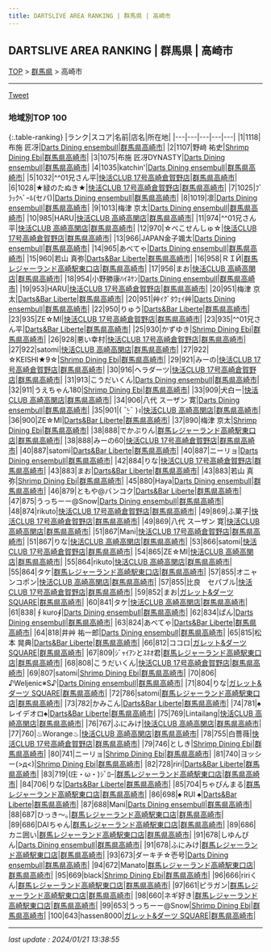 ```yaml
---
title: DARTSLIVE AREA RANKING | 群馬県 | 高崎市
---
```

## DARTSLIVE AREA RANKING | 群馬県 | 高崎市

[TOP](/darts/rank/) > [群馬県](/darts/rank/群馬県/) > 高崎市

___

<a href="https://twitter.com/share?ref_src=twsrc%5Etfw" data-text="DARTSLIVE AREA RANKING | 群馬県高崎市" class="twitter-share-button" data-via="DARTSLIVE" data-hashtags="DARTSLIVE" data-related="DARTSLIVE" data-show-count="false">Tweet</a>

### 地域別TOP 100

{:.table-ranking}
|ランク|スコア|名前|店名|所在地|
|---|---|---|---|---|
|1|1118|布施 匠冴|<a href="https://search.dartslive.com/jp/shop/3c9eda80afef0dd30d9b047a20a7ba1e">Darts Dining ensembull</a>|<a href="/darts/rank/群馬県/高崎市">群馬県高崎市</a>|
|2|1107|野﨑 祐史|<a href="https://search.dartslive.com/jp/shop/f338db03640241d70d9b047a20a7ba1e">Shrimp Dining Ebi</a>|<a href="/darts/rank/群馬県/高崎市">群馬県高崎市</a>|
|3|1075|布施 匠冴DYNASTY|<a href="https://search.dartslive.com/jp/shop/3c9eda80afef0dd30d9b047a20a7ba1e">Darts Dining ensembull</a>|<a href="/darts/rank/群馬県/高崎市">群馬県高崎市</a>|
|4|1035|katchin&#x27;|<a href="https://search.dartslive.com/jp/shop/3c9eda80afef0dd30d9b047a20a7ba1e">Darts Dining ensembull</a>|<a href="/darts/rank/群馬県/高崎市">群馬県高崎市</a>|
|5|1032|^^01兄さん平|<a href="https://search.dartslive.com/jp/shop/8229a31da93f637c28032249b44395af">快活CLUB 17号高崎倉賀野店</a>|<a href="/darts/rank/群馬県/高崎市">群馬県高崎市</a>|
|6|1028|★緑のたぬき★|<a href="https://search.dartslive.com/jp/shop/8229a31da93f637c28032249b44395af">快活CLUB 17号高崎倉賀野店</a>|<a href="/darts/rank/群馬県/高崎市">群馬県高崎市</a>|
|7|1025|ﾌﾞﾗｯｸﾍﾞｰﾙ(セパ)|<a href="https://search.dartslive.com/jp/shop/3c9eda80afef0dd30d9b047a20a7ba1e">Darts Dining ensembull</a>|<a href="/darts/rank/群馬県/高崎市">群馬県高崎市</a>|
|8|1019|凛|<a href="https://search.dartslive.com/jp/shop/3c9eda80afef0dd30d9b047a20a7ba1e">Darts Dining ensembull</a>|<a href="/darts/rank/群馬県/高崎市">群馬県高崎市</a>|
|9|1013|梅津 京太|<a href="https://search.dartslive.com/jp/shop/3c9eda80afef0dd30d9b047a20a7ba1e">Darts Dining ensembull</a>|<a href="/darts/rank/群馬県/高崎市">群馬県高崎市</a>|
|10|985|HARU|<a href="https://search.dartslive.com/jp/shop/cdfd822d6132493358d385ea46352d8f">快活CLUB 高崎高関店</a>|<a href="/darts/rank/群馬県/高崎市">群馬県高崎市</a>|
|11|974|^^01兄さん平|<a href="https://search.dartslive.com/jp/shop/cdfd822d6132493358d385ea46352d8f">快活CLUB 高崎高関店</a>|<a href="/darts/rank/群馬県/高崎市">群馬県高崎市</a>|
|12|970|☆べこせんしゅ☆|<a href="https://search.dartslive.com/jp/shop/8229a31da93f637c28032249b44395af">快活CLUB 17号高崎倉賀野店</a>|<a href="/darts/rank/群馬県/高崎市">群馬県高崎市</a>|
|13|966|JAPAN金子颯太|<a href="https://search.dartslive.com/jp/shop/3c9eda80afef0dd30d9b047a20a7ba1e">Darts Dining ensembull</a>|<a href="/darts/rank/群馬県/高崎市">群馬県高崎市</a>|
|14|965|あべてゃ|<a href="https://search.dartslive.com/jp/shop/3c9eda80afef0dd30d9b047a20a7ba1e">Darts Dining ensembull</a>|<a href="/darts/rank/群馬県/高崎市">群馬県高崎市</a>|
|15|960|若山 真弥|<a href="https://search.dartslive.com/jp/shop/fcc230658ea8511858d385ea46352d8f">Darts&Bar Liberte</a>|<a href="/darts/rank/群馬県/高崎市">群馬県高崎市</a>|
|16|958|ＲＩЙ|<a href="https://search.dartslive.com/jp/shop/e87d22b287be9a5ca3f63593b5358cc4">群馬レジャーランド高崎駅東口店</a>|<a href="/darts/rank/群馬県/高崎市">群馬県高崎市</a>|
|17|956|まお|<a href="https://search.dartslive.com/jp/shop/cdfd822d6132493358d385ea46352d8f">快活CLUB 高崎高関店</a>|<a href="/darts/rank/群馬県/高崎市">群馬県高崎市</a>|
|18|954|小野勝康ﾊｲﾈｹﾝ|<a href="https://search.dartslive.com/jp/shop/3c9eda80afef0dd30d9b047a20a7ba1e">Darts Dining ensembull</a>|<a href="/darts/rank/群馬県/高崎市">群馬県高崎市</a>|
|19|953|HARU|<a href="https://search.dartslive.com/jp/shop/8229a31da93f637c28032249b44395af">快活CLUB 17号高崎倉賀野店</a>|<a href="/darts/rank/群馬県/高崎市">群馬県高崎市</a>|
|20|951|梅津 京太|<a href="https://search.dartslive.com/jp/shop/fcc230658ea8511858d385ea46352d8f">Darts&Bar Liberte</a>|<a href="/darts/rank/群馬県/高崎市">群馬県高崎市</a>|
|20|951|艸ｲｸﾞﾀｳｪｲ艸|<a href="https://search.dartslive.com/jp/shop/3c9eda80afef0dd30d9b047a20a7ba1e">Darts Dining ensembull</a>|<a href="/darts/rank/群馬県/高崎市">群馬県高崎市</a>|
|22|950|りゅう|<a href="https://search.dartslive.com/jp/shop/fcc230658ea8511858d385ea46352d8f">Darts&Bar Liberte</a>|<a href="/darts/rank/群馬県/高崎市">群馬県高崎市</a>|
|23|935|ZE☆MI|<a href="https://search.dartslive.com/jp/shop/8229a31da93f637c28032249b44395af">快活CLUB 17号高崎倉賀野店</a>|<a href="/darts/rank/群馬県/高崎市">群馬県高崎市</a>|
|23|935|^^01兄さん平|<a href="https://search.dartslive.com/jp/shop/fcc230658ea8511858d385ea46352d8f">Darts&Bar Liberte</a>|<a href="/darts/rank/群馬県/高崎市">群馬県高崎市</a>|
|25|930|かずゆき|<a href="https://search.dartslive.com/jp/shop/f338db03640241d70d9b047a20a7ba1e">Shrimp Dining Ebi</a>|<a href="/darts/rank/群馬県/高崎市">群馬県高崎市</a>|
|26|928|悪い幸村|<a href="https://search.dartslive.com/jp/shop/8229a31da93f637c28032249b44395af">快活CLUB 17号高崎倉賀野店</a>|<a href="/darts/rank/群馬県/高崎市">群馬県高崎市</a>|
|27|922|satomi|<a href="https://search.dartslive.com/jp/shop/cdfd822d6132493358d385ea46352d8f">快活CLUB 高崎高関店</a>|<a href="/darts/rank/群馬県/高崎市">群馬県高崎市</a>|
|27|922|☆KEISHI★9☆|<a href="https://search.dartslive.com/jp/shop/f338db03640241d70d9b047a20a7ba1e">Shrimp Dining Ebi</a>|<a href="/darts/rank/群馬県/高崎市">群馬県高崎市</a>|
|29|921|みーの|<a href="https://search.dartslive.com/jp/shop/8229a31da93f637c28032249b44395af">快活CLUB 17号高崎倉賀野店</a>|<a href="/darts/rank/群馬県/高崎市">群馬県高崎市</a>|
|30|916|ヘラダーツ|<a href="https://search.dartslive.com/jp/shop/8229a31da93f637c28032249b44395af">快活CLUB 17号高崎倉賀野店</a>|<a href="/darts/rank/群馬県/高崎市">群馬県高崎市</a>|
|31|913|こうだいくん|<a href="https://search.dartslive.com/jp/shop/3c9eda80afef0dd30d9b047a20a7ba1e">Darts Dining ensembull</a>|<a href="/darts/rank/群馬県/高崎市">群馬県高崎市</a>|
|32|911|うえちゃん180|<a href="https://search.dartslive.com/jp/shop/f338db03640241d70d9b047a20a7ba1e">Shrimp Dining Ebi</a>|<a href="/darts/rank/群馬県/高崎市">群馬県高崎市</a>|
|33|909|犬白ー|<a href="https://search.dartslive.com/jp/shop/cdfd822d6132493358d385ea46352d8f">快活CLUB 高崎高関店</a>|<a href="/darts/rank/群馬県/高崎市">群馬県高崎市</a>|
|34|906|八代 スーザン 寛|<a href="https://search.dartslive.com/jp/shop/3c9eda80afef0dd30d9b047a20a7ba1e">Darts Dining ensembull</a>|<a href="/darts/rank/群馬県/高崎市">群馬県高崎市</a>|
|35|901|( ¯ᒡ̱¯ )ง|<a href="https://search.dartslive.com/jp/shop/cdfd822d6132493358d385ea46352d8f">快活CLUB 高崎高関店</a>|<a href="/darts/rank/群馬県/高崎市">群馬県高崎市</a>|
|36|900|ZE☆MI|<a href="https://search.dartslive.com/jp/shop/fcc230658ea8511858d385ea46352d8f">Darts&Bar Liberte</a>|<a href="/darts/rank/群馬県/高崎市">群馬県高崎市</a>|
|37|890|梅津 京太|<a href="https://search.dartslive.com/jp/shop/f338db03640241d70d9b047a20a7ba1e">Shrimp Dining Ebi</a>|<a href="/darts/rank/群馬県/高崎市">群馬県高崎市</a>|
|38|888|でかぷりん|<a href="https://search.dartslive.com/jp/shop/e87d22b287be9a5ca3f63593b5358cc4">群馬レジャーランド高崎駅東口店</a>|<a href="/darts/rank/群馬県/高崎市">群馬県高崎市</a>|
|38|888|みーの60|<a href="https://search.dartslive.com/jp/shop/8229a31da93f637c28032249b44395af">快活CLUB 17号高崎倉賀野店</a>|<a href="/darts/rank/群馬県/高崎市">群馬県高崎市</a>|
|40|887|satomi|<a href="https://search.dartslive.com/jp/shop/fcc230658ea8511858d385ea46352d8f">Darts&Bar Liberte</a>|<a href="/darts/rank/群馬県/高崎市">群馬県高崎市</a>|
|40|887|ニーリョ|<a href="https://search.dartslive.com/jp/shop/3c9eda80afef0dd30d9b047a20a7ba1e">Darts Dining ensembull</a>|<a href="/darts/rank/群馬県/高崎市">群馬県高崎市</a>|
|42|884|りな|<a href="https://search.dartslive.com/jp/shop/8229a31da93f637c28032249b44395af">快活CLUB 17号高崎倉賀野店</a>|<a href="/darts/rank/群馬県/高崎市">群馬県高崎市</a>|
|43|883|まお|<a href="https://search.dartslive.com/jp/shop/fcc230658ea8511858d385ea46352d8f">Darts&Bar Liberte</a>|<a href="/darts/rank/群馬県/高崎市">群馬県高崎市</a>|
|43|883|若山 真弥|<a href="https://search.dartslive.com/jp/shop/f338db03640241d70d9b047a20a7ba1e">Shrimp Dining Ebi</a>|<a href="/darts/rank/群馬県/高崎市">群馬県高崎市</a>|
|45|880|Haya|<a href="https://search.dartslive.com/jp/shop/3c9eda80afef0dd30d9b047a20a7ba1e">Darts Dining ensembull</a>|<a href="/darts/rank/群馬県/高崎市">群馬県高崎市</a>|
|46|879|ともや@バンコク|<a href="https://search.dartslive.com/jp/shop/fcc230658ea8511858d385ea46352d8f">Darts&Bar Liberte</a>|<a href="/darts/rank/群馬県/高崎市">群馬県高崎市</a>|
|47|875|うっちーー@Snow|<a href="https://search.dartslive.com/jp/shop/3c9eda80afef0dd30d9b047a20a7ba1e">Darts Dining ensembull</a>|<a href="/darts/rank/群馬県/高崎市">群馬県高崎市</a>|
|48|874|rikuto|<a href="https://search.dartslive.com/jp/shop/8229a31da93f637c28032249b44395af">快活CLUB 17号高崎倉賀野店</a>|<a href="/darts/rank/群馬県/高崎市">群馬県高崎市</a>|
|49|869|ふ菓子|<a href="https://search.dartslive.com/jp/shop/8229a31da93f637c28032249b44395af">快活CLUB 17号高崎倉賀野店</a>|<a href="/darts/rank/群馬県/高崎市">群馬県高崎市</a>|
|49|869|八代 スーザン 寛|<a href="https://search.dartslive.com/jp/shop/cdfd822d6132493358d385ea46352d8f">快活CLUB 高崎高関店</a>|<a href="/darts/rank/群馬県/高崎市">群馬県高崎市</a>|
|51|867|Mani|<a href="https://search.dartslive.com/jp/shop/8229a31da93f637c28032249b44395af">快活CLUB 17号高崎倉賀野店</a>|<a href="/darts/rank/群馬県/高崎市">群馬県高崎市</a>|
|51|867|りな|<a href="https://search.dartslive.com/jp/shop/cdfd822d6132493358d385ea46352d8f">快活CLUB 高崎高関店</a>|<a href="/darts/rank/群馬県/高崎市">群馬県高崎市</a>|
|53|866|satomi|<a href="https://search.dartslive.com/jp/shop/8229a31da93f637c28032249b44395af">快活CLUB 17号高崎倉賀野店</a>|<a href="/darts/rank/群馬県/高崎市">群馬県高崎市</a>|
|54|865|ZE☆MI|<a href="https://search.dartslive.com/jp/shop/cdfd822d6132493358d385ea46352d8f">快活CLUB 高崎高関店</a>|<a href="/darts/rank/群馬県/高崎市">群馬県高崎市</a>|
|55|864|rikuto|<a href="https://search.dartslive.com/jp/shop/cdfd822d6132493358d385ea46352d8f">快活CLUB 高崎高関店</a>|<a href="/darts/rank/群馬県/高崎市">群馬県高崎市</a>|
|55|864|タケ|<a href="https://search.dartslive.com/jp/shop/e87d22b287be9a5ca3f63593b5358cc4">群馬レジャーランド高崎駅東口店</a>|<a href="/darts/rank/群馬県/高崎市">群馬県高崎市</a>|
|57|855|オニャンコポン|<a href="https://search.dartslive.com/jp/shop/cdfd822d6132493358d385ea46352d8f">快活CLUB 高崎高関店</a>|<a href="/darts/rank/群馬県/高崎市">群馬県高崎市</a>|
|57|855|比良　セパブル|<a href="https://search.dartslive.com/jp/shop/8229a31da93f637c28032249b44395af">快活CLUB 17号高崎倉賀野店</a>|<a href="/darts/rank/群馬県/高崎市">群馬県高崎市</a>|
|59|852|まお|<a href="https://search.dartslive.com/jp/shop/ac82e8382b24f5e00d9b047a20a7ba1e">ガレット&ダーツ SQUARE</a>|<a href="/darts/rank/群馬県/高崎市">群馬県高崎市</a>|
|60|841|タケ|<a href="https://search.dartslive.com/jp/shop/cdfd822d6132493358d385ea46352d8f">快活CLUB 高崎高関店</a>|<a href="/darts/rank/群馬県/高崎市">群馬県高崎市</a>|
|61|838|∮kuro∮|<a href="https://search.dartslive.com/jp/shop/3c9eda80afef0dd30d9b047a20a7ba1e">Darts Dining ensembull</a>|<a href="/darts/rank/群馬県/高崎市">群馬県高崎市</a>|
|62|834|ぱん|<a href="https://search.dartslive.com/jp/shop/3c9eda80afef0dd30d9b047a20a7ba1e">Darts Dining ensembull</a>|<a href="/darts/rank/群馬県/高崎市">群馬県高崎市</a>|
|63|824|あべてゃ|<a href="https://search.dartslive.com/jp/shop/fcc230658ea8511858d385ea46352d8f">Darts&Bar Liberte</a>|<a href="/darts/rank/群馬県/高崎市">群馬県高崎市</a>|
|64|818|井艸 祐一郎|<a href="https://search.dartslive.com/jp/shop/3c9eda80afef0dd30d9b047a20a7ba1e">Darts Dining ensembull</a>|<a href="/darts/rank/群馬県/高崎市">群馬県高崎市</a>|
|65|815|松本 晃典|<a href="https://search.dartslive.com/jp/shop/fcc230658ea8511858d385ea46352d8f">Darts&Bar Liberte</a>|<a href="/darts/rank/群馬県/高崎市">群馬県高崎市</a>|
|66|812|ココロ|<a href="https://search.dartslive.com/jp/shop/ac82e8382b24f5e00d9b047a20a7ba1e">ガレット&ダーツ SQUARE</a>|<a href="/darts/rank/群馬県/高崎市">群馬県高崎市</a>|
|67|809|ｼﾞｬｲｱﾝとｽﾈｵ君|<a href="https://search.dartslive.com/jp/shop/e87d22b287be9a5ca3f63593b5358cc4">群馬レジャーランド高崎駅東口店</a>|<a href="/darts/rank/群馬県/高崎市">群馬県高崎市</a>|
|68|808|こうだいくん|<a href="https://search.dartslive.com/jp/shop/8229a31da93f637c28032249b44395af">快活CLUB 17号高崎倉賀野店</a>|<a href="/darts/rank/群馬県/高崎市">群馬県高崎市</a>|
|69|807|satomi|<a href="https://search.dartslive.com/jp/shop/f338db03640241d70d9b047a20a7ba1e">Shrimp Dining Ebi</a>|<a href="/darts/rank/群馬県/高崎市">群馬県高崎市</a>|
|70|806|♪Weljenic※S♪|<a href="https://search.dartslive.com/jp/shop/3c9eda80afef0dd30d9b047a20a7ba1e">Darts Dining ensembull</a>|<a href="/darts/rank/群馬県/高崎市">群馬県高崎市</a>|
|71|804|りな|<a href="https://search.dartslive.com/jp/shop/ac82e8382b24f5e00d9b047a20a7ba1e">ガレット&ダーツ SQUARE</a>|<a href="/darts/rank/群馬県/高崎市">群馬県高崎市</a>|
|72|786|satomi|<a href="https://search.dartslive.com/jp/shop/e87d22b287be9a5ca3f63593b5358cc4">群馬レジャーランド高崎駅東口店</a>|<a href="/darts/rank/群馬県/高崎市">群馬県高崎市</a>|
|73|782|かみこん|<a href="https://search.dartslive.com/jp/shop/fcc230658ea8511858d385ea46352d8f">Darts&Bar Liberte</a>|<a href="/darts/rank/群馬県/高崎市">群馬県高崎市</a>|
|74|781|♠レイデオロ♠|<a href="https://search.dartslive.com/jp/shop/fcc230658ea8511858d385ea46352d8f">Darts&Bar Liberte</a>|<a href="/darts/rank/群馬県/高崎市">群馬県高崎市</a>|
|75|769|Lintailang|<a href="https://search.dartslive.com/jp/shop/cdfd822d6132493358d385ea46352d8f">快活CLUB 高崎高関店</a>|<a href="/darts/rank/群馬県/高崎市">群馬県高崎市</a>|
|76|767|ふにみけ|<a href="https://search.dartslive.com/jp/shop/cdfd822d6132493358d385ea46352d8f">快活CLUB 高崎高関店</a>|<a href="/darts/rank/群馬県/高崎市">群馬県高崎市</a>|
|77|760|♨︎Worange♨︎|<a href="https://search.dartslive.com/jp/shop/cdfd822d6132493358d385ea46352d8f">快活CLUB 高崎高関店</a>|<a href="/darts/rank/群馬県/高崎市">群馬県高崎市</a>|
|78|755|白薔薇|<a href="https://search.dartslive.com/jp/shop/8229a31da93f637c28032249b44395af">快活CLUB 17号高崎倉賀野店</a>|<a href="/darts/rank/群馬県/高崎市">群馬県高崎市</a>|
|79|746|としき|<a href="https://search.dartslive.com/jp/shop/f338db03640241d70d9b047a20a7ba1e">Shrimp Dining Ebi</a>|<a href="/darts/rank/群馬県/高崎市">群馬県高崎市</a>|
|80|741|ニーリョ|<a href="https://search.dartslive.com/jp/shop/f338db03640241d70d9b047a20a7ba1e">Shrimp Dining Ebi</a>|<a href="/darts/rank/群馬県/高崎市">群馬県高崎市</a>|
|81|740|ヨッシー(&gt;д&lt;)|<a href="https://search.dartslive.com/jp/shop/f338db03640241d70d9b047a20a7ba1e">Shrimp Dining Ebi</a>|<a href="/darts/rank/群馬県/高崎市">群馬県高崎市</a>|
|82|728|riri|<a href="https://search.dartslive.com/jp/shop/fcc230658ea8511858d385ea46352d8f">Darts&Bar Liberte</a>|<a href="/darts/rank/群馬県/高崎市">群馬県高崎市</a>|
|83|719|(庄・ω・)ｼﾞﾛｰ|<a href="https://search.dartslive.com/jp/shop/e87d22b287be9a5ca3f63593b5358cc4">群馬レジャーランド高崎駅東口店</a>|<a href="/darts/rank/群馬県/高崎市">群馬県高崎市</a>|
|84|706|りな|<a href="https://search.dartslive.com/jp/shop/fcc230658ea8511858d385ea46352d8f">Darts&Bar Liberte</a>|<a href="/darts/rank/群馬県/高崎市">群馬県高崎市</a>|
|85|704|ちゃびんまる|<a href="https://search.dartslive.com/jp/shop/e87d22b287be9a5ca3f63593b5358cc4">群馬レジャーランド高崎駅東口店</a>|<a href="/darts/rank/群馬県/高崎市">群馬県高崎市</a>|
|86|698|♠ RUI ♠|<a href="https://search.dartslive.com/jp/shop/fcc230658ea8511858d385ea46352d8f">Darts&Bar Liberte</a>|<a href="/darts/rank/群馬県/高崎市">群馬県高崎市</a>|
|87|688|Mani|<a href="https://search.dartslive.com/jp/shop/3c9eda80afef0dd30d9b047a20a7ba1e">Darts Dining ensembull</a>|<a href="/darts/rank/群馬県/高崎市">群馬県高崎市</a>|
|88|687|ひっき～｡|<a href="https://search.dartslive.com/jp/shop/e87d22b287be9a5ca3f63593b5358cc4">群馬レジャーランド高崎駅東口店</a>|<a href="/darts/rank/群馬県/高崎市">群馬県高崎市</a>|
|89|686|DAIちゃん|<a href="https://search.dartslive.com/jp/shop/e87d22b287be9a5ca3f63593b5358cc4">群馬レジャーランド高崎駅東口店</a>|<a href="/darts/rank/群馬県/高崎市">群馬県高崎市</a>|
|89|686|カニ囲い|<a href="https://search.dartslive.com/jp/shop/e87d22b287be9a5ca3f63593b5358cc4">群馬レジャーランド高崎駅東口店</a>|<a href="/darts/rank/群馬県/高崎市">群馬県高崎市</a>|
|91|678|しゆんぴん|<a href="https://search.dartslive.com/jp/shop/3c9eda80afef0dd30d9b047a20a7ba1e">Darts Dining ensembull</a>|<a href="/darts/rank/群馬県/高崎市">群馬県高崎市</a>|
|91|678|ふにみけ|<a href="https://search.dartslive.com/jp/shop/e87d22b287be9a5ca3f63593b5358cc4">群馬レジャーランド高崎駅東口店</a>|<a href="/darts/rank/群馬県/高崎市">群馬県高崎市</a>|
|93|673|ダーキチ☆壱号|<a href="https://search.dartslive.com/jp/shop/3c9eda80afef0dd30d9b047a20a7ba1e">Darts Dining ensembull</a>|<a href="/darts/rank/群馬県/高崎市">群馬県高崎市</a>|
|94|672|Manato|<a href="https://search.dartslive.com/jp/shop/e87d22b287be9a5ca3f63593b5358cc4">群馬レジャーランド高崎駅東口店</a>|<a href="/darts/rank/群馬県/高崎市">群馬県高崎市</a>|
|95|669|black|<a href="https://search.dartslive.com/jp/shop/f338db03640241d70d9b047a20a7ba1e">Shrimp Dining Ebi</a>|<a href="/darts/rank/群馬県/高崎市">群馬県高崎市</a>|
|96|666|ririくん|<a href="https://search.dartslive.com/jp/shop/e87d22b287be9a5ca3f63593b5358cc4">群馬レジャーランド高崎駅東口店</a>|<a href="/darts/rank/群馬県/高崎市">群馬県高崎市</a>|
|97|661|ピラガン|<a href="https://search.dartslive.com/jp/shop/e87d22b287be9a5ca3f63593b5358cc4">群馬レジャーランド高崎駅東口店</a>|<a href="/darts/rank/群馬県/高崎市">群馬県高崎市</a>|
|98|660|ネギ好き|<a href="https://search.dartslive.com/jp/shop/e87d22b287be9a5ca3f63593b5358cc4">群馬レジャーランド高崎駅東口店</a>|<a href="/darts/rank/群馬県/高崎市">群馬県高崎市</a>|
|99|653|うっちーー@Snow|<a href="https://search.dartslive.com/jp/shop/f338db03640241d70d9b047a20a7ba1e">Shrimp Dining Ebi</a>|<a href="/darts/rank/群馬県/高崎市">群馬県高崎市</a>|
|100|643|hassen8000|<a href="https://search.dartslive.com/jp/shop/ac82e8382b24f5e00d9b047a20a7ba1e">ガレット&ダーツ SQUARE</a>|<a href="/darts/rank/群馬県/高崎市">群馬県高崎市</a>|



___

_last update : 2024/01/21 13:38:55_


<script src="https://cdnjs.cloudflare.com/ajax/libs/jquery/3.6.1/jquery.min.js" integrity="sha512-aVKKRRi/Q/YV+4mjoKBsE4x3H+BkegoM/em46NNlCqNTmUYADjBbeNefNxYV7giUp0VxICtqdrbqU7iVaeZNXA==" crossorigin="anonymous" referrerpolicy="no-referrer"></script>
<script src="https://cdnjs.cloudflare.com/ajax/libs/jquery.tablesorter/2.31.3/js/jquery.tablesorter.min.js" integrity="sha512-qzgd5cYSZcosqpzpn7zF2ZId8f/8CHmFKZ8j7mU4OUXTNRd5g+ZHBPsgKEwoqxCtdQvExE5LprwwPAgoicguNg==" crossorigin="anonymous" referrerpolicy="no-referrer"></script>
<link rel="stylesheet" href="https://cdnjs.cloudflare.com/ajax/libs/jquery.tablesorter/2.31.3/css/theme.default.min.css" integrity="sha512-wghhOJkjQX0Lh3NSWvNKeZ0ZpNn+SPVXX1Qyc9OCaogADktxrBiBdKGDoqVUOyhStvMBmJQ8ZdMHiR3wuEq8+w==" crossorigin="anonymous" referrerpolicy="no-referrer" />
<script>
$(function() {
    $(".table-ranking").tablesorter({sortList:[[0, 0]]});
});
</script>

<script async src="https://platform.twitter.com/widgets.js" charset="utf-8"></script>
